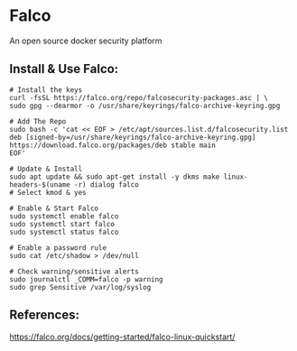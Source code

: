 Falco
======

An open source docker security platform

Install & Use Falco:
--------------------

    # Install the keys
    curl -fsSL https://falco.org/repo/falcosecurity-packages.asc | \
    sudo gpg --dearmor -o /usr/share/keyrings/falco-archive-keyring.gpg

    # Add The Repo
    sudo bash -c 'cat << EOF > /etc/apt/sources.list.d/falcosecurity.list
    deb [signed-by=/usr/share/keyrings/falco-archive-keyring.gpg] https://download.falco.org/packages/deb stable main
    EOF'

    # Update & Install
    sudo apt update && sudo apt-get install -y dkms make linux-headers-$(uname -r) dialog falco
    # Select kmod & yes

    # Enable & Start Falco
    sudo systemctl enable falco
    sudo systemctl start falco
    sudo systemctl status falco

    # Enable a password rule
    sudo cat /etc/shadow > /dev/null

    # Check warning/sensitive alerts
    sudo journalctl _COMM=falco -p warning
    sudo grep Sensitive /var/log/syslog

References:
-----------

https://falco.org/docs/getting-started/falco-linux-quickstart/